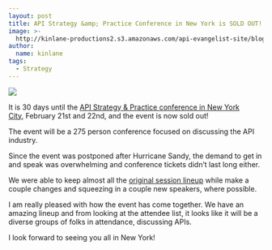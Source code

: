 ```yaml
---
layout: post
title: API Strategy &amp; Practice Conference in New York is SOLD OUT!!
image: >-
  http://kinlane-productions2.s3.amazonaws.com/api-evangelist-site/blog/api-strategy-practice-vertical.jpg
author:
  name: kinlane
tags:
  - Strategy
---
```

[![](https://s3.amazonaws.com/kinlane-productions2/events/api-strategy-practice-vertical.jpg)](http://www.apistrategyconference.com/)

It is 30 days until the [API Strategy & Practice conference in New York City](http://www.apistrategyconference.com/), February 21st and 22nd, and the event is now sold out!

The event will be a 275 person conference focused on discussing the API industry.

Since the event was postponed after Hurricane Sandy, the demand to get in and speak was overwhelming and conference tickets didn’t last long either.

We were able to keep almost all the [original session lineup](http://www.apistrategyconference.com/sessions.php) while make a couple changes and squeezing in a couple new speakers, where possible.

I am really pleased with how the event has come together. We have an amazing lineup and from looking at the attendee list, it looks like it will be a diverse groups of folks in attendance, discussing APIs.

I look forward to seeing you all in New York!